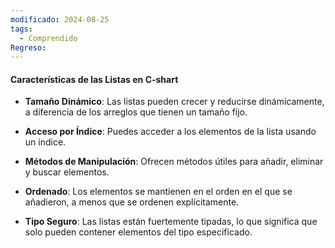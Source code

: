 ```yaml
---
modificado: 2024-08-25
tags:
  - Comprendido
Regreso:
---
```

#### Características de las Listas en C-shart

+ **Tamaño Dinámico**: Las listas pueden crecer y reducirse dinámicamente, a diferencia de los arreglos que tienen un tamaño fijo.

+ **Acceso por Índice**: Puedes acceder a los elementos de la lista usando un índice.

+ **Métodos de Manipulación**: Ofrecen métodos útiles para añadir, eliminar y buscar elementos.

+ **Ordenado**: Los elementos se mantienen en el orden en el que se añadieron, a menos que se ordenen explícitamente.

+ **Tipo Seguro**: Las listas están fuertemente tipadas, lo que significa que solo pueden contener elementos del tipo especificado.
